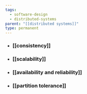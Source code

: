 ```yaml
---
tags:
  - software-design
  - distributed-systems
parent: "[[distributed systems]]"
type: permanent
---
```


- ### [[consistency]] 
- ### [[scalability]]
- ### [[availability and reliability]]
- ### [[partition tolerance]] 
